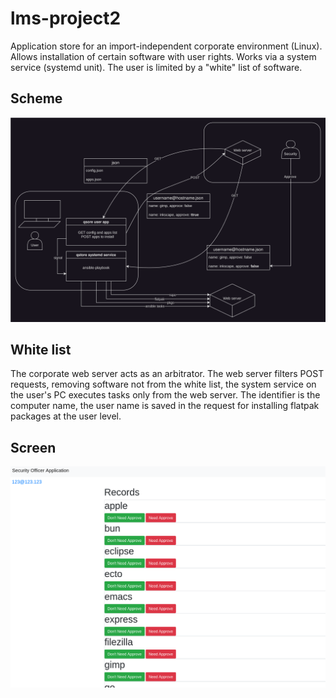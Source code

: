 # lms-project2

Application store for an import-independent corporate environment (Linux).
Allows installation of certain software with user rights.
Works via a system service (systemd unit). The user is limited by a "white" list of software.

## Scheme

![Qstore](qstore.drawio.svg)

## White list

The corporate web server acts as an arbitrator. The web server filters POST requests, removing software not from the white list,
the system service on the user's PC executes tasks only from the web server. The identifier is the computer name,
the user name is saved in the request for installing flatpak packages at the user level.

## Screen

![Qstore](qstore-api.png)
